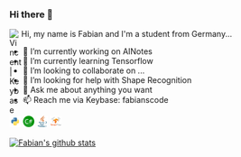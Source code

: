 ### Hi there 👋

<a href="https://keybase.io/fabianscode">
  <img align="left" alt="Vincent | Keybase" width="21px" src="https://keybase.io/images/icons/icon-keybase-logo-48.png" />
</a>

Hi, my name is Fabian and I'm a student from Germany...

- 🔭 I’m currently working on AINotes
- 🌱 I’m currently learning Tensorflow
- 👯 I’m looking to collaborate on ...
- 🤔 I’m looking for help with Shape Recognition
- 💬 Ask me about anything you want
- 📫 Reach me via Keybase: fabianscode

<code><img height="20" src="https://raw.githubusercontent.com/github/explore/80688e429a7d4ef2fca1e82350fe8e3517d3494d/topics/python/python.png"></code>
<code><img height="20" src="https://raw.githubusercontent.com/github/explore/80688e429a7d4ef2fca1e82350fe8e3517d3494d/topics/csharp/csharp.png"></code>
<code><img height="20" src="https://raw.githubusercontent.com/github/explore/80688e429a7d4ef2fca1e82350fe8e3517d3494d/topics/java/java.png"></code>
<code><img height="20" src="https://raw.githubusercontent.com/github/explore/80688e429a7d4ef2fca1e82350fe8e3517d3494d/topics/tensorflow/tensorflow.png"></code>

<a href="https://github.com/fabianscode?tab=repositories">
  <img align="center" src="https://github-readme-stats.vercel.app/api?username=fabianscode&show_icons=true&include_all_commits=true&theme=default_repocard&count_private=true" alt="Fabian's github stats" />
</a>
